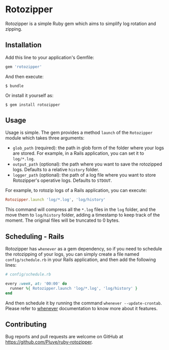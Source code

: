 # Rotozipper

Rotozipper is a simple Ruby gem which aims to simplify log rotation and zipping.

## Installation

Add this line to your application's Gemfile:

```ruby
gem 'rotozipper'
```

And then execute:

    $ bundle

Or install it yourself as:

    $ gem install rotozipper

## Usage

Usage is simple.
The gem provides a method `launch` of the `Rotozipper` module which takes three arguments:

* `glob_path` (required): the path in glob form of the folder where your logs are stored. For example, in a Rails application, you can set it to `log/*.log`.
* `output_path` (optional): the path where you want to save the rotozipped logs. Defaults to a relative `history` folder.
* `logger_path` (optional): the path of a log file where you want to store Rotozipper's operative logs. Defaults to `STDOUT`.

For example, to rotozip logs of a Rails application, you can execute:

```ruby
Rotozipper.launch 'log/*.log', 'log/history'
```

This command will compress all the `*.log` files in the `log` folder, and the move them to `log/history` folder, adding a timestamp to keep track of the moment. The original files will be truncated to 0 bytes.

## Scheduling - Rails

Rotozipper has `whenever` as a gem dependency, so if you need to schedule the rotozipping of your logs, you can simply create a file named `config/schedule.rb` in your Rails application, and then add the following lines:

```ruby
# config/schedule.rb

every :week, at: '00:00' do
  runner %{ Rotozipper.launch 'log/*.log', 'log/history' }
end
```

And then schedule it by running the command `whenever --update-crontab`.
Please refer to [whenever](https://github.com/javan/whenever) documentation to know more about it features.

## Contributing

Bug reports and pull requests are welcome on GitHub at https://github.com/Pluve/ruby-rotozipper.
